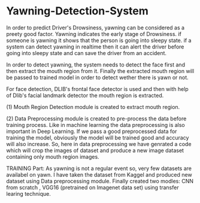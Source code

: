 # Yawning-Detection-System

In order to predict Driver's Drowsiness, yawning can be considered as a preety good factor. Yawning indicates the early stage of Drowsiness. if someone is yawning it shows that the person is going into sleepy state. if a system can detect yawning in realtime then it can  alert the driver before going into sleepy state and can save the driver from an accident.

In order to detect yawning, the system needs to detect the face first and then extract the mouth region from it. Finally the extracted mouth region will be passed to trained model in order to detect wether there is yawn or not. 

For face detection, DLIB's frontal face detector is used and then with help of Dlib's facial landmark detector the mouth region is extracted.

(1) Mouth Region Detection module is created to extract mouth region.

(2) Data Preprocessing module is created to pre-process the data before training process. Like in machine learning the data preprocessing is also important in Deep Learning. If we pass a good preprocessed data for training the model, obviously the model will be trained good and accuracy will also increase. So, here in data preprocessing we have genrated a code which will crop the images of dataset and produce a new image dataset containing only mouth region images.

TRAINING Part: As yawning is not a regular event so, very few datasets are availabel on yawn. I have taken the dataset from Kaggel and produced new dataset using Data preprocessing module. Finally created two modles: CNN from scratch , VGG16 (pretrained on Imagenet data set) using transfer learing technique.

